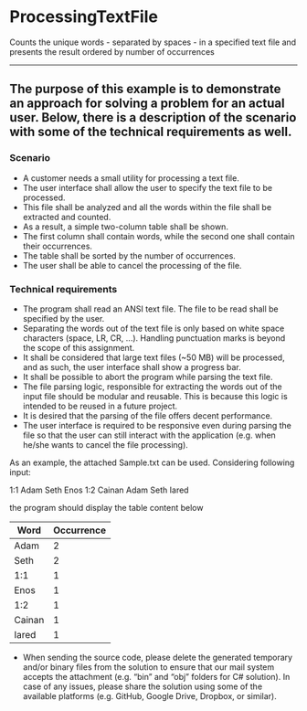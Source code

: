 # ProcessingTextFile
Counts the unique words - separated by spaces - in a specified text file and presents the result ordered by number of occurrences

---
The purpose of this example is to demonstrate an approach for solving a problem for an actual user.
Below, there is a description of the scenario with some of the technical requirements as well. 
---

### Scenario ###

-	A customer needs a small utility for processing a text file.
-	The user interface shall allow the user to specify the text file to be processed.
-	This file shall be analyzed and all the words within the file shall be extracted and counted.
-	As a result, a simple two-column table shall be shown.
-	The first column shall contain words, while the second one shall contain their occurrences.
-	The table shall be sorted by the number of occurrences.
-	The user shall be able to cancel the processing of the file.

### Technical requirements ###

-	The program shall read an ANSI text file. The file to be read shall be specified by the user.
-	Separating the words out of the text file is only based on white space characters 
(space, LR, CR, ...). Handling punctuation marks is beyond the scope of this assignment.
-	It shall be considered that large text files (~50 MB) will be processed, and as such, 
the user interface shall show a progress bar.
-	It shall be possible to abort the program while parsing the text file.
-	The file parsing logic, responsible for extracting the words out of the input file should be 
modular and reusable. This is because this logic is intended to be reused in a future project.
-	It is desired that the parsing of the file offers decent performance.
-	The user interface is required to be responsive even during parsing the file so that the user
 can still interact with the application (e.g. when he/she wants to cancel the file processing).
 
As an example, the attached Sample.txt can be used. Considering following input:

1:1 Adam Seth Enos
1:2 Cainan Adam Seth Iared

the program should display the table content below

| Word | Occurrence |
| --- | --- |
| Adam | 2 |
| Seth | 2 |
| 1:1 | 1 |
| Enos | 1 |
| 1:2 | 1 |
| Cainan | 1 |
| Iared | 1 |

* When sending the source code, please delete the generated temporary and/or binary files from the
solution to ensure that our mail system accepts the attachment 
(e.g. “bin” and “obj” folders for C# solution). In case of any issues, please share the solution 
using some of the available platforms (e.g. GitHub, Google Drive, Dropbox, or similar).
